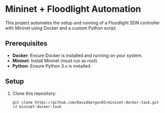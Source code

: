 # Mininet + Floodlight Automation

This project automates the setup and running of a Floodlight SDN controller with Mininet using Docker and a custom Python script.

## Prerequisites

- **Docker**: Ensure Docker is installed and running on your system.
- **Mininet**: Install Mininet (must run as root).
- **Python**: Ensure Python 3.x is installed.

## Setup

1. Clone this repository:

   ```bash
   git clone https://github.com/DavidGergov03/mininet-docker-task.git
   cd mininet-docker-task

